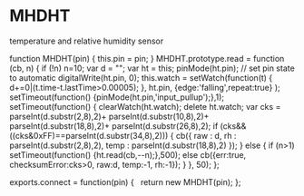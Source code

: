 # MHDHT
temperature and relative humidity sensor

function MHDHT(pin) {
  this.pin = pin;
}
MHDHT.prototype.read = function (cb, n) {
  if (!n) n=10;
  var d = "";
  var ht = this;
  pinMode(ht.pin);     // set pin state to automatic
  digitalWrite(ht.pin, 0);
  this.watch = setWatch(function(t) {
    d+=0|(t.time-t.lastTime>0.00005);
  }, ht.pin, {edge:'falling',repeat:true} );
  setTimeout(function() {pinMode(ht.pin,'input_pullup');},1);
  setTimeout(function() {
    clearWatch(ht.watch);
    delete ht.watch;
    var cks =
        parseInt(d.substr(2,8),2)+
        parseInt(d.substr(10,8),2)+
        parseInt(d.substr(18,8),2)+
        parseInt(d.substr(26,8),2);
    if (cks&&((cks&0xFF)==parseInt(d.substr(34,8),2))) {
      cb({
        raw : d,
        rh : parseInt(d.substr(2,8),2),
        temp : parseInt(d.substr(18,8),2)
      });
    } else {
      if (n>1) setTimeout(function() {ht.read(cb,--n);},500);
      else cb({err:true, checksumError:cks>0, raw:d, temp:-1, rh:-1});
    }
  }, 50);
};

exports.connect = function(pin) {
    return new MHDHT(pin);
};
